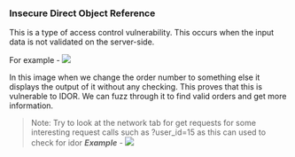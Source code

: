 
### Insecure Direct Object Reference

This is a type of access control vulnerability.
This occurs when the input data is not validated on the server-side.

For example - 
![](https://i.imgur.com/EGkOKbG.png)

In this image when we change the order number to something else it displays the output of it without any checking. This proves that this is vulnerable to IDOR. We can fuzz through it to find valid orders and get more information.


> Note: Try to look at the network tab for get requests for some interesting request calls such as ?user_id=15 as this can used to check for idor
> ***Example*** - 
> ![](https://i.imgur.com/PhEqp0l.png)


